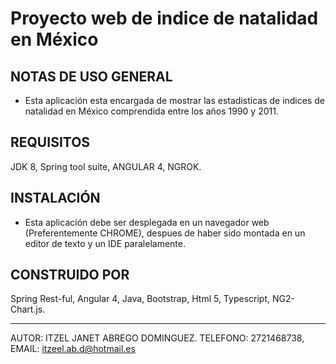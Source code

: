 # Proyecto web de indice de natalidad en México

NOTAS DE USO GENERAL
----------------------------
- Esta aplicación esta encargada de mostrar las estadisticas de indices
de natalidad en México comprendida entre los años 1990 y 2011.

REQUISITOS
----------------------------
JDK 8,
Spring tool suite,
ANGULAR 4,
NGROK.

INSTALACIÓN
----------------------------
- Esta aplicación debe ser desplegada en un navegador web 
(Preferentemente CHROME), despues de haber sido montada en un 
editor de texto y un IDE paralelamente.

CONSTRUIDO POR
----------------------------
Spring Rest-ful,
Angular 4,
Java,
Bootstrap, 
Html 5, 
Typescript, 
NG2-Chart.js.

----------------------------
AUTOR: ITZEL JANET ABREGO DOMINGUEZ.
TELEFONO: 2721468738,
EMAIL: itzeel.ab.d@hotmail.es
